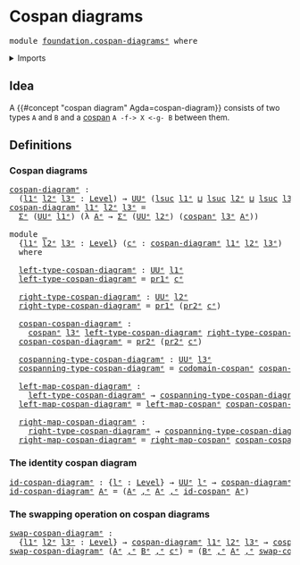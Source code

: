# Cospan diagrams

<pre class="Agda"><a id="28" class="Keyword">module</a> <a id="35" href="foundation.cospan-diagrams%25E1%25B5%2589.html" class="Module">foundation.cospan-diagramsᵉ</a> <a id="63" class="Keyword">where</a>
</pre>
<details><summary>Imports</summary>

<pre class="Agda"><a id="119" class="Keyword">open</a> <a id="124" class="Keyword">import</a> <a id="131" href="foundation.cospans%25E1%25B5%2589.html" class="Module">foundation.cospansᵉ</a>
<a id="151" class="Keyword">open</a> <a id="156" class="Keyword">import</a> <a id="163" href="foundation.dependent-pair-types%25E1%25B5%2589.html" class="Module">foundation.dependent-pair-typesᵉ</a>
<a id="196" class="Keyword">open</a> <a id="201" class="Keyword">import</a> <a id="208" href="foundation.universe-levels%25E1%25B5%2589.html" class="Module">foundation.universe-levelsᵉ</a>
</pre>
</details>

## Idea

A {{#concept "cospan diagram" Agda=cospan-diagram}} consists of two types `A`
and `B` and a [cospan](foundation.cospans.md) `A -f-> X <-g- B` between them.

## Definitions

### Cospan diagrams

<pre class="Agda"><a id="cospan-diagramᵉ"></a><a id="464" href="foundation.cospan-diagrams%25E1%25B5%2589.html#464" class="Function">cospan-diagramᵉ</a> <a id="480" class="Symbol">:</a>
  <a id="484" class="Symbol">(</a><a id="485" href="foundation.cospan-diagrams%25E1%25B5%2589.html#485" class="Bound">l1ᵉ</a> <a id="489" href="foundation.cospan-diagrams%25E1%25B5%2589.html#489" class="Bound">l2ᵉ</a> <a id="493" href="foundation.cospan-diagrams%25E1%25B5%2589.html#493" class="Bound">l3ᵉ</a> <a id="497" class="Symbol">:</a> <a id="499" href="Agda.Primitive.html#742" class="Postulate">Level</a><a id="504" class="Symbol">)</a> <a id="506" class="Symbol">→</a> <a id="508" href="Agda.Primitive.html#429" class="Primitive">UUᵉ</a> <a id="512" class="Symbol">(</a><a id="513" href="Agda.Primitive.html#931" class="Primitive">lsuc</a> <a id="518" href="foundation.cospan-diagrams%25E1%25B5%2589.html#485" class="Bound">l1ᵉ</a> <a id="522" href="Agda.Primitive.html#961" class="Primitive Operator">⊔</a> <a id="524" href="Agda.Primitive.html#931" class="Primitive">lsuc</a> <a id="529" href="foundation.cospan-diagrams%25E1%25B5%2589.html#489" class="Bound">l2ᵉ</a> <a id="533" href="Agda.Primitive.html#961" class="Primitive Operator">⊔</a> <a id="535" href="Agda.Primitive.html#931" class="Primitive">lsuc</a> <a id="540" href="foundation.cospan-diagrams%25E1%25B5%2589.html#493" class="Bound">l3ᵉ</a><a id="543" class="Symbol">)</a>
<a id="545" href="foundation.cospan-diagrams%25E1%25B5%2589.html#464" class="Function">cospan-diagramᵉ</a> <a id="561" href="foundation.cospan-diagrams%25E1%25B5%2589.html#561" class="Bound">l1ᵉ</a> <a id="565" href="foundation.cospan-diagrams%25E1%25B5%2589.html#565" class="Bound">l2ᵉ</a> <a id="569" href="foundation.cospan-diagrams%25E1%25B5%2589.html#569" class="Bound">l3ᵉ</a> <a id="573" class="Symbol">=</a>
  <a id="577" href="foundation.dependent-pair-types%25E1%25B5%2589.html#585" class="Record">Σᵉ</a> <a id="580" class="Symbol">(</a><a id="581" href="Agda.Primitive.html#429" class="Primitive">UUᵉ</a> <a id="585" href="foundation.cospan-diagrams%25E1%25B5%2589.html#561" class="Bound">l1ᵉ</a><a id="588" class="Symbol">)</a> <a id="590" class="Symbol">(λ</a> <a id="593" href="foundation.cospan-diagrams%25E1%25B5%2589.html#593" class="Bound">Aᵉ</a> <a id="596" class="Symbol">→</a> <a id="598" href="foundation.dependent-pair-types%25E1%25B5%2589.html#585" class="Record">Σᵉ</a> <a id="601" class="Symbol">(</a><a id="602" href="Agda.Primitive.html#429" class="Primitive">UUᵉ</a> <a id="606" href="foundation.cospan-diagrams%25E1%25B5%2589.html#565" class="Bound">l2ᵉ</a><a id="609" class="Symbol">)</a> <a id="611" class="Symbol">(</a><a id="612" href="foundation.cospans%25E1%25B5%2589.html#1697" class="Function">cospanᵉ</a> <a id="620" href="foundation.cospan-diagrams%25E1%25B5%2589.html#569" class="Bound">l3ᵉ</a> <a id="624" href="foundation.cospan-diagrams%25E1%25B5%2589.html#593" class="Bound">Aᵉ</a><a id="626" class="Symbol">))</a>

<a id="630" class="Keyword">module</a> <a id="637" href="foundation.cospan-diagrams%25E1%25B5%2589.html#637" class="Module">_</a>
  <a id="641" class="Symbol">{</a><a id="642" href="foundation.cospan-diagrams%25E1%25B5%2589.html#642" class="Bound">l1ᵉ</a> <a id="646" href="foundation.cospan-diagrams%25E1%25B5%2589.html#646" class="Bound">l2ᵉ</a> <a id="650" href="foundation.cospan-diagrams%25E1%25B5%2589.html#650" class="Bound">l3ᵉ</a> <a id="654" class="Symbol">:</a> <a id="656" href="Agda.Primitive.html#742" class="Postulate">Level</a><a id="661" class="Symbol">}</a> <a id="663" class="Symbol">(</a><a id="664" href="foundation.cospan-diagrams%25E1%25B5%2589.html#664" class="Bound">cᵉ</a> <a id="667" class="Symbol">:</a> <a id="669" href="foundation.cospan-diagrams%25E1%25B5%2589.html#464" class="Function">cospan-diagramᵉ</a> <a id="685" href="foundation.cospan-diagrams%25E1%25B5%2589.html#642" class="Bound">l1ᵉ</a> <a id="689" href="foundation.cospan-diagrams%25E1%25B5%2589.html#646" class="Bound">l2ᵉ</a> <a id="693" href="foundation.cospan-diagrams%25E1%25B5%2589.html#650" class="Bound">l3ᵉ</a><a id="696" class="Symbol">)</a>
  <a id="700" class="Keyword">where</a>

  <a id="709" href="foundation.cospan-diagrams%25E1%25B5%2589.html#709" class="Function">left-type-cospan-diagramᵉ</a> <a id="735" class="Symbol">:</a> <a id="737" href="Agda.Primitive.html#429" class="Primitive">UUᵉ</a> <a id="741" href="foundation.cospan-diagrams%25E1%25B5%2589.html#642" class="Bound">l1ᵉ</a>
  <a id="747" href="foundation.cospan-diagrams%25E1%25B5%2589.html#709" class="Function">left-type-cospan-diagramᵉ</a> <a id="773" class="Symbol">=</a> <a id="775" href="foundation.dependent-pair-types%25E1%25B5%2589.html#697" class="Field">pr1ᵉ</a> <a id="780" href="foundation.cospan-diagrams%25E1%25B5%2589.html#664" class="Bound">cᵉ</a>

  <a id="786" href="foundation.cospan-diagrams%25E1%25B5%2589.html#786" class="Function">right-type-cospan-diagramᵉ</a> <a id="813" class="Symbol">:</a> <a id="815" href="Agda.Primitive.html#429" class="Primitive">UUᵉ</a> <a id="819" href="foundation.cospan-diagrams%25E1%25B5%2589.html#646" class="Bound">l2ᵉ</a>
  <a id="825" href="foundation.cospan-diagrams%25E1%25B5%2589.html#786" class="Function">right-type-cospan-diagramᵉ</a> <a id="852" class="Symbol">=</a> <a id="854" href="foundation.dependent-pair-types%25E1%25B5%2589.html#697" class="Field">pr1ᵉ</a> <a id="859" class="Symbol">(</a><a id="860" href="foundation.dependent-pair-types%25E1%25B5%2589.html#711" class="Field">pr2ᵉ</a> <a id="865" href="foundation.cospan-diagrams%25E1%25B5%2589.html#664" class="Bound">cᵉ</a><a id="867" class="Symbol">)</a>

  <a id="872" href="foundation.cospan-diagrams%25E1%25B5%2589.html#872" class="Function">cospan-cospan-diagramᵉ</a> <a id="895" class="Symbol">:</a>
    <a id="901" href="foundation.cospans%25E1%25B5%2589.html#1697" class="Function">cospanᵉ</a> <a id="909" href="foundation.cospan-diagrams%25E1%25B5%2589.html#650" class="Bound">l3ᵉ</a> <a id="913" href="foundation.cospan-diagrams%25E1%25B5%2589.html#709" class="Function">left-type-cospan-diagramᵉ</a> <a id="939" href="foundation.cospan-diagrams%25E1%25B5%2589.html#786" class="Function">right-type-cospan-diagramᵉ</a>
  <a id="968" href="foundation.cospan-diagrams%25E1%25B5%2589.html#872" class="Function">cospan-cospan-diagramᵉ</a> <a id="991" class="Symbol">=</a> <a id="993" href="foundation.dependent-pair-types%25E1%25B5%2589.html#711" class="Field">pr2ᵉ</a> <a id="998" class="Symbol">(</a><a id="999" href="foundation.dependent-pair-types%25E1%25B5%2589.html#711" class="Field">pr2ᵉ</a> <a id="1004" href="foundation.cospan-diagrams%25E1%25B5%2589.html#664" class="Bound">cᵉ</a><a id="1006" class="Symbol">)</a>

  <a id="1011" href="foundation.cospan-diagrams%25E1%25B5%2589.html#1011" class="Function">cospanning-type-cospan-diagramᵉ</a> <a id="1043" class="Symbol">:</a> <a id="1045" href="Agda.Primitive.html#429" class="Primitive">UUᵉ</a> <a id="1049" href="foundation.cospan-diagrams%25E1%25B5%2589.html#650" class="Bound">l3ᵉ</a>
  <a id="1055" href="foundation.cospan-diagrams%25E1%25B5%2589.html#1011" class="Function">cospanning-type-cospan-diagramᵉ</a> <a id="1087" class="Symbol">=</a> <a id="1089" href="foundation.cospans%25E1%25B5%2589.html#1971" class="Function">codomain-cospanᵉ</a> <a id="1106" href="foundation.cospan-diagrams%25E1%25B5%2589.html#872" class="Function">cospan-cospan-diagramᵉ</a>

  <a id="1132" href="foundation.cospan-diagrams%25E1%25B5%2589.html#1132" class="Function">left-map-cospan-diagramᵉ</a> <a id="1157" class="Symbol">:</a>
    <a id="1163" href="foundation.cospan-diagrams%25E1%25B5%2589.html#709" class="Function">left-type-cospan-diagramᵉ</a> <a id="1189" class="Symbol">→</a> <a id="1191" href="foundation.cospan-diagrams%25E1%25B5%2589.html#1011" class="Function">cospanning-type-cospan-diagramᵉ</a>
  <a id="1225" href="foundation.cospan-diagrams%25E1%25B5%2589.html#1132" class="Function">left-map-cospan-diagramᵉ</a> <a id="1250" class="Symbol">=</a> <a id="1252" href="foundation.cospans%25E1%25B5%2589.html#2029" class="Function">left-map-cospanᵉ</a> <a id="1269" href="foundation.cospan-diagrams%25E1%25B5%2589.html#872" class="Function">cospan-cospan-diagramᵉ</a>

  <a id="1295" href="foundation.cospan-diagrams%25E1%25B5%2589.html#1295" class="Function">right-map-cospan-diagramᵉ</a> <a id="1321" class="Symbol">:</a>
    <a id="1327" href="foundation.cospan-diagrams%25E1%25B5%2589.html#786" class="Function">right-type-cospan-diagramᵉ</a> <a id="1354" class="Symbol">→</a> <a id="1356" href="foundation.cospan-diagrams%25E1%25B5%2589.html#1011" class="Function">cospanning-type-cospan-diagramᵉ</a>
  <a id="1390" href="foundation.cospan-diagrams%25E1%25B5%2589.html#1295" class="Function">right-map-cospan-diagramᵉ</a> <a id="1416" class="Symbol">=</a> <a id="1418" href="foundation.cospans%25E1%25B5%2589.html#2109" class="Function">right-map-cospanᵉ</a> <a id="1436" href="foundation.cospan-diagrams%25E1%25B5%2589.html#872" class="Function">cospan-cospan-diagramᵉ</a>
</pre>
### The identity cospan diagram

<pre class="Agda"><a id="id-cospan-diagramᵉ"></a><a id="1505" href="foundation.cospan-diagrams%25E1%25B5%2589.html#1505" class="Function">id-cospan-diagramᵉ</a> <a id="1524" class="Symbol">:</a> <a id="1526" class="Symbol">{</a><a id="1527" href="foundation.cospan-diagrams%25E1%25B5%2589.html#1527" class="Bound">lᵉ</a> <a id="1530" class="Symbol">:</a> <a id="1532" href="Agda.Primitive.html#742" class="Postulate">Level</a><a id="1537" class="Symbol">}</a> <a id="1539" class="Symbol">→</a> <a id="1541" href="Agda.Primitive.html#429" class="Primitive">UUᵉ</a> <a id="1545" href="foundation.cospan-diagrams%25E1%25B5%2589.html#1527" class="Bound">lᵉ</a> <a id="1548" class="Symbol">→</a> <a id="1550" href="foundation.cospan-diagrams%25E1%25B5%2589.html#464" class="Function">cospan-diagramᵉ</a> <a id="1566" href="foundation.cospan-diagrams%25E1%25B5%2589.html#1527" class="Bound">lᵉ</a> <a id="1569" href="foundation.cospan-diagrams%25E1%25B5%2589.html#1527" class="Bound">lᵉ</a> <a id="1572" href="foundation.cospan-diagrams%25E1%25B5%2589.html#1527" class="Bound">lᵉ</a>
<a id="1575" href="foundation.cospan-diagrams%25E1%25B5%2589.html#1505" class="Function">id-cospan-diagramᵉ</a> <a id="1594" href="foundation.cospan-diagrams%25E1%25B5%2589.html#1594" class="Bound">Aᵉ</a> <a id="1597" class="Symbol">=</a> <a id="1599" class="Symbol">(</a><a id="1600" href="foundation.cospan-diagrams%25E1%25B5%2589.html#1594" class="Bound">Aᵉ</a> <a id="1603" href="foundation.dependent-pair-types%25E1%25B5%2589.html#788" class="InductiveConstructor Operator">,ᵉ</a> <a id="1606" href="foundation.cospan-diagrams%25E1%25B5%2589.html#1594" class="Bound">Aᵉ</a> <a id="1609" href="foundation.dependent-pair-types%25E1%25B5%2589.html#788" class="InductiveConstructor Operator">,ᵉ</a> <a id="1612" href="foundation.cospans%25E1%25B5%2589.html#2226" class="Function">id-cospanᵉ</a> <a id="1623" href="foundation.cospan-diagrams%25E1%25B5%2589.html#1594" class="Bound">Aᵉ</a><a id="1625" class="Symbol">)</a>
</pre>
### The swapping operation on cospan diagrams

<pre class="Agda"><a id="swap-cospan-diagramᵉ"></a><a id="1687" href="foundation.cospan-diagrams%25E1%25B5%2589.html#1687" class="Function">swap-cospan-diagramᵉ</a> <a id="1708" class="Symbol">:</a>
  <a id="1712" class="Symbol">{</a><a id="1713" href="foundation.cospan-diagrams%25E1%25B5%2589.html#1713" class="Bound">l1ᵉ</a> <a id="1717" href="foundation.cospan-diagrams%25E1%25B5%2589.html#1717" class="Bound">l2ᵉ</a> <a id="1721" href="foundation.cospan-diagrams%25E1%25B5%2589.html#1721" class="Bound">l3ᵉ</a> <a id="1725" class="Symbol">:</a> <a id="1727" href="Agda.Primitive.html#742" class="Postulate">Level</a><a id="1732" class="Symbol">}</a> <a id="1734" class="Symbol">→</a> <a id="1736" href="foundation.cospan-diagrams%25E1%25B5%2589.html#464" class="Function">cospan-diagramᵉ</a> <a id="1752" href="foundation.cospan-diagrams%25E1%25B5%2589.html#1713" class="Bound">l1ᵉ</a> <a id="1756" href="foundation.cospan-diagrams%25E1%25B5%2589.html#1717" class="Bound">l2ᵉ</a> <a id="1760" href="foundation.cospan-diagrams%25E1%25B5%2589.html#1721" class="Bound">l3ᵉ</a> <a id="1764" class="Symbol">→</a> <a id="1766" href="foundation.cospan-diagrams%25E1%25B5%2589.html#464" class="Function">cospan-diagramᵉ</a> <a id="1782" href="foundation.cospan-diagrams%25E1%25B5%2589.html#1717" class="Bound">l2ᵉ</a> <a id="1786" href="foundation.cospan-diagrams%25E1%25B5%2589.html#1713" class="Bound">l1ᵉ</a> <a id="1790" href="foundation.cospan-diagrams%25E1%25B5%2589.html#1721" class="Bound">l3ᵉ</a>
<a id="1794" href="foundation.cospan-diagrams%25E1%25B5%2589.html#1687" class="Function">swap-cospan-diagramᵉ</a> <a id="1815" class="Symbol">(</a><a id="1816" href="foundation.cospan-diagrams%25E1%25B5%2589.html#1816" class="Bound">Aᵉ</a> <a id="1819" href="foundation.dependent-pair-types%25E1%25B5%2589.html#788" class="InductiveConstructor Operator">,ᵉ</a> <a id="1822" href="foundation.cospan-diagrams%25E1%25B5%2589.html#1822" class="Bound">Bᵉ</a> <a id="1825" href="foundation.dependent-pair-types%25E1%25B5%2589.html#788" class="InductiveConstructor Operator">,ᵉ</a> <a id="1828" href="foundation.cospan-diagrams%25E1%25B5%2589.html#1828" class="Bound">cᵉ</a><a id="1830" class="Symbol">)</a> <a id="1832" class="Symbol">=</a> <a id="1834" class="Symbol">(</a><a id="1835" href="foundation.cospan-diagrams%25E1%25B5%2589.html#1822" class="Bound">Bᵉ</a> <a id="1838" href="foundation.dependent-pair-types%25E1%25B5%2589.html#788" class="InductiveConstructor Operator">,ᵉ</a> <a id="1841" href="foundation.cospan-diagrams%25E1%25B5%2589.html#1816" class="Bound">Aᵉ</a> <a id="1844" href="foundation.dependent-pair-types%25E1%25B5%2589.html#788" class="InductiveConstructor Operator">,ᵉ</a> <a id="1847" href="foundation.cospans%25E1%25B5%2589.html#2372" class="Function">swap-cospanᵉ</a> <a id="1860" href="foundation.cospan-diagrams%25E1%25B5%2589.html#1828" class="Bound">cᵉ</a><a id="1862" class="Symbol">)</a>
</pre>
